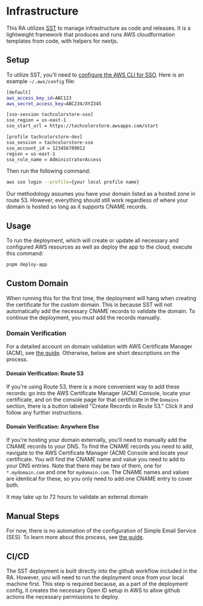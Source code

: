# Infrastructure

This RA utilizes [SST](https://sst.dev) to manage infrastructure as code and releases. It is a lightweight framework that produces and runs AWS cloudformation templates from code, with helpers for nextjs.

## Setup

To utilize SST, you'll need to [configure the AWS CLI for SSO](https://docs.aws.amazon.com/cli/latest/userguide/sso-configure-profile-token.html). Here is an example `~/.aws/config` file:

```bash
[default]
aws_access_key_id=ABC123
aws_secret_access_key=ABC234/XYZ345

[sso-session tachcolorstore-sso]
sso_region = us-east-1
sso_start_url = https://tachcolorstore.awsapps.com/start

[profile tachcolorstore-dev]
sso_session = tachcolorstore-sso
sso_account_id = 123456789012
region = us-east-1
sso_role_name = AdministratorAccess
```

Then run the following command:

```bash
aws sso login --profile={your local profile name}
```

Our methodology assumes you have your domain listed as a hosted zone in route 53. However, everything should still work regardless of where your domain is hosted so long as it supports CNAME records.

## Usage

To run the deployment, which will create or update all necessary and configured AWS resources as well as deploy the app to the cloud, execute this command:

```bash
pnpm deploy-app
```

## Custom Domain

When running this for the first time, the deployment will hang when creating the certificate for the custom domain. This is because SST will not automatically add the necessary CNAME records to validate the domain. To continue the deployment, you must add the records manually.

### Domain Verification

For a detailed account on domain validation with AWS Certificate Manager (ACM), see [the guide](https://docs.aws.amazon.com/acm/latest/userguide/dns-validation.html). Otherwise, below are short descriptions on the process.

#### Domain Verification: Route 53

If you're using Route 53, there is a more convenient way to add these records: go into the AWS Certificate Manager (ACM) Console, locate your certificate, and on the console page for that certificate in the `Domains` section, there is a button labeled "Create Records in Route 53." Click it and follow any further instructions.

#### Domain Verification: Anywhere Else

If you're hosting your domain externally, you'll need to manually add the CNAME records to your DNS. To find the CNAME records you need to add, navigate to the AWS Certificate Manager (ACM) Console and locate your certificate. You will find the CNAME name and value you need to add to your DNS entries. Note that there may be two of them, one for `*.mydomain.com` and one for `mydomain.com`. The CNAME names and values are identical for these, so you only need to add one CNAME entry to cover both.

It may take up to 72 hours to validate an external domain

## Manual Steps

For now, there is no automation of the configuration of Simple Email Service (SES). To learn more about this process, see [the guide](https://docs.aws.amazon.com/ses/latest/dg/creating-identities.html).

## CI/CD

The SST deployment is built directly into the github workflow included in the RA. However, you will need to run the deployment once from your local machine first. This step is required because, as a part of the deployment config, it creates the necessary Open ID setup in AWS to allow github actions the necessary permissions to deploy.

